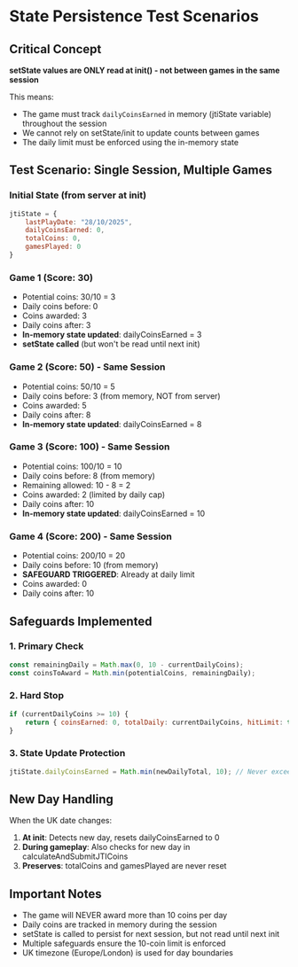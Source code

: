 # State Persistence Test Scenarios

## Critical Concept
**setState values are ONLY read at init() - not between games in the same session**

This means:
- The game must track `dailyCoinsEarned` in memory (jtiState variable) throughout the session
- We cannot rely on setState/init to update counts between games
- The daily limit must be enforced using the in-memory state

## Test Scenario: Single Session, Multiple Games

### Initial State (from server at init)
```javascript
jtiState = {
    lastPlayDate: "28/10/2025",
    dailyCoinsEarned: 0,
    totalCoins: 0,
    gamesPlayed: 0
}
```

### Game 1 (Score: 30)
- Potential coins: 30/10 = 3
- Daily coins before: 0
- Coins awarded: 3
- Daily coins after: 3
- **In-memory state updated**: dailyCoinsEarned = 3
- **setState called** (but won't be read until next init)

### Game 2 (Score: 50) - Same Session
- Potential coins: 50/10 = 5
- Daily coins before: 3 (from memory, NOT from server)
- Coins awarded: 5
- Daily coins after: 8
- **In-memory state updated**: dailyCoinsEarned = 8

### Game 3 (Score: 100) - Same Session
- Potential coins: 100/10 = 10
- Daily coins before: 8 (from memory)
- Remaining allowed: 10 - 8 = 2
- Coins awarded: 2 (limited by daily cap)
- Daily coins after: 10
- **In-memory state updated**: dailyCoinsEarned = 10

### Game 4 (Score: 200) - Same Session
- Potential coins: 200/10 = 20
- Daily coins before: 10 (from memory)
- **SAFEGUARD TRIGGERED**: Already at daily limit
- Coins awarded: 0
- Daily coins after: 10

## Safeguards Implemented

### 1. Primary Check
```javascript
const remainingDaily = Math.max(0, 10 - currentDailyCoins);
const coinsToAward = Math.min(potentialCoins, remainingDaily);
```

### 2. Hard Stop
```javascript
if (currentDailyCoins >= 10) {
    return { coinsEarned: 0, totalDaily: currentDailyCoins, hitLimit: true };
}
```

### 3. State Update Protection
```javascript
jtiState.dailyCoinsEarned = Math.min(newDailyTotal, 10); // Never exceed 10
```

## New Day Handling

When the UK date changes:
1. **At init**: Detects new day, resets dailyCoinsEarned to 0
2. **During gameplay**: Also checks for new day in calculateAndSubmitJTICoins
3. **Preserves**: totalCoins and gamesPlayed are never reset

## Important Notes

- The game will NEVER award more than 10 coins per day
- Daily coins are tracked in memory during the session
- setState is called to persist for next session, but not read until next init
- Multiple safeguards ensure the 10-coin limit is enforced
- UK timezone (Europe/London) is used for day boundaries